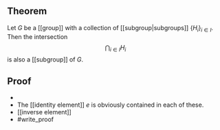 ## Theorem
Let $G$ be a [[group]] with a collection of [[subgroup|subgroups]] $\{H_i\}_{i\in I}$. Then the intersection $$\bigcap_{i\in I} H_i$$ is also a [[subgroup]] of $G$.
## Proof
- 
- The [[identity element]] $e$ is obviously contained in each of these.
- [[inverse element]]
- #write_proof 